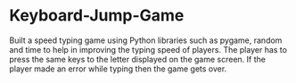# Keyboard-Jump-Game

Built a speed typing game using Python libraries such as pygame, random and time to help in improving the typing speed of players. The player has to press the same keys to the letter displayed on the game screen. If the player made an error while typing then the game gets over.

